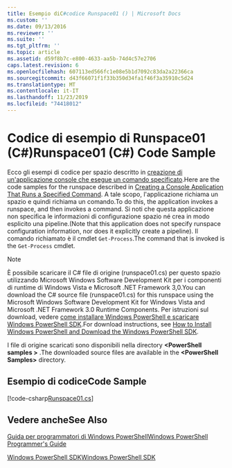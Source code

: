 ```yaml
---
title: Esempio diC#codice Runspace01 () | Microsoft Docs
ms.custom: ''
ms.date: 09/13/2016
ms.reviewer: ''
ms.suite: ''
ms.tgt_pltfrm: ''
ms.topic: article
ms.assetid: d59f8b7c-e800-4633-aa5b-74d4c57e2706
caps.latest.revision: 6
ms.openlocfilehash: 607113ed566fc1e08e5b1d7092c83da2a22366ca
ms.sourcegitcommit: d43f66071f1f33b350d34fa1f46f3a35910c5d24
ms.translationtype: MT
ms.contentlocale: it-IT
ms.lasthandoff: 11/23/2019
ms.locfileid: "74418012"
---
```

# <a name="runspace01-c-code-sample"></a><span data-ttu-id="ab5e9-102">Codice di esempio di Runspace01 (C#)</span><span class="sxs-lookup"><span data-stu-id="ab5e9-102">Runspace01 (C#) Code Sample</span></span>

<span data-ttu-id="ab5e9-103">Ecco gli esempi di codice per spazio descritto in [creazione di un'applicazione console che esegue un comando specificato](/dotnet/csharp/programming-guide/inside-a-program/hello-world-your-first-program).</span><span class="sxs-lookup"><span data-stu-id="ab5e9-103">Here are the code samples for the runspace described in [Creating a Console Application That Runs a Specified Command](/dotnet/csharp/programming-guide/inside-a-program/hello-world-your-first-program).</span></span> <span data-ttu-id="ab5e9-104">A tale scopo, l'applicazione richiama un spazio e quindi richiama un comando.</span><span class="sxs-lookup"><span data-stu-id="ab5e9-104">To do this, the application invokes a runspace, and then invokes a command.</span></span> <span data-ttu-id="ab5e9-105">Si noti che questa applicazione non specifica le informazioni di configurazione spazio né crea in modo esplicito una pipeline.</span><span class="sxs-lookup"><span data-stu-id="ab5e9-105">(Note that this application does not specify runspace configuration information, nor does it explicitly create a pipeline).</span></span> <span data-ttu-id="ab5e9-106">Il comando richiamato è il cmdlet `Get-Process`.</span><span class="sxs-lookup"><span data-stu-id="ab5e9-106">The command that is invoked is the `Get-Process` cmdlet.</span></span>

> [!NOTE]
> <span data-ttu-id="ab5e9-107">È possibile scaricare il C# file di origine (runspace01.cs) per questo spazio utilizzando Microsoft Windows Software Development Kit per i componenti di runtime di Windows Vista e Microsoft .NET Framework 3,0.</span><span class="sxs-lookup"><span data-stu-id="ab5e9-107">You can download the C# source file (runspace01.cs) for this runspace using the Microsoft Windows Software Development Kit for Windows Vista and Microsoft .NET Framework 3.0 Runtime Components.</span></span> <span data-ttu-id="ab5e9-108">Per istruzioni sul download, vedere [come installare Windows PowerShell e scaricare Windows PowerShell SDK](/powershell/scripting/developer/installing-the-windows-powershell-sdk).</span><span class="sxs-lookup"><span data-stu-id="ab5e9-108">For download instructions, see [How to Install Windows PowerShell and Download the Windows PowerShell SDK](/powershell/scripting/developer/installing-the-windows-powershell-sdk).</span></span>
>
> <span data-ttu-id="ab5e9-109">I file di origine scaricati sono disponibili nella directory **\<PowerShell samples >** .</span><span class="sxs-lookup"><span data-stu-id="ab5e9-109">The downloaded source files are available in the **\<PowerShell Samples>** directory.</span></span>

## <a name="code-sample"></a><span data-ttu-id="ab5e9-110">Esempio di codice</span><span class="sxs-lookup"><span data-stu-id="ab5e9-110">Code Sample</span></span>

[!code-csharp[Runspace01.cs](../../../../powershell-sdk-samples/SDK-2.0/csharp/Runspace01/Runspace01.cs#L11-L62 "Runspace01.cs")]

## <a name="see-also"></a><span data-ttu-id="ab5e9-111">Vedere anche</span><span class="sxs-lookup"><span data-stu-id="ab5e9-111">See Also</span></span>

[<span data-ttu-id="ab5e9-112">Guida per programmatori di Windows PowerShell</span><span class="sxs-lookup"><span data-stu-id="ab5e9-112">Windows PowerShell Programmer's Guide</span></span>](./windows-powershell-programmer-s-guide.md)

[<span data-ttu-id="ab5e9-113">Windows PowerShell SDK</span><span class="sxs-lookup"><span data-stu-id="ab5e9-113">Windows PowerShell SDK</span></span>](../windows-powershell-reference.md)

